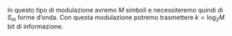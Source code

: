 In questo tipo di modulazione avremo $M$ simboli e necessiteremo quindi di $S_m$ forme d’onda.
Con questa modulazione potremo trasmettere $k=\log_{2}M$ bit di informazione.